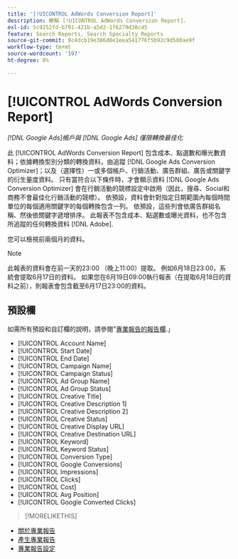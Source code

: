 ```yaml
---
title: '[!UICONTROL AdWords Conversion Report]'
description: 瞭解 [!UICONTROL AdWords Conversion Report].
exl-id: 5c9252fd-b791-421b-a5d2-1f6279d38c45
feature: Search Reports, Search Specialty Reports
source-git-commit: 9c4dcb19e386d8e1eea541776f5b92c9d500ae9f
workflow-type: tm+mt
source-wordcount: '197'
ht-degree: 0%

---
```


# [!UICONTROL AdWords Conversion Report]

*[!DNL Google Ads]帳戶與 [!DNL Google Ads] 僅限轉換最佳化*

此 [!UICONTROL AdWords Conversion Report] 包含成本、點選數和曝光數資料；依據轉換型別分類的轉換資料，由追蹤 [!DNL Google Ads Conversion Optimizer]；以及（選擇性）一或多個帳戶、行銷活動、廣告群組、廣告或關鍵字的衍生量度資料。 只有當符合以下條件時，才會顯示資料 [!DNL Google Ads Conversion Optimizer] 會在行銷活動的競標設定中啟用（因此，搜尋、Social和商務不會最佳化行銷活動的競標）。 依預設，資料會針對指定日期範圍內每個時間單位的每個適用關鍵字的每個轉換包含一列。 依預設，這些列會依廣告群組名稱、然後依關鍵字遞增排序。 此報表不包含成本、點選數或曝光資料，也不包含所追蹤的任何轉換資料 [!DNL Adobe].

您可以檢視前兩個月的資料。

>[!NOTE]
>
>此報表的資料會在前一天的23:00 （晚上11:00）提取。 例如6月18日23:00，系統會提取6月17日的資料。 如果您在6月19日09:00執行報表（在提取6月18日的資料之前），則報表會包含截至6月17日23:00的資料。

## 預設欄

如需所有預設和自訂欄的說明，請參閱&quot;[專業報告的報告欄](specialty-report-columns.md).」

* [!UICONTROL Account Name]
* [!UICONTROL Start Date]
* [!UICONTROL End Date]
* [!UICONTROL Campaign Name]
* [!UICONTROL Campaign Status]
* [!UICONTROL Ad Group Name]
* [!UICONTROL Ad Group Status]
* [!UICONTROL Creative Title]
* [!UICONTROL Creative Description 1]
* [!UICONTROL Creative Description 2]
* [!UICONTROL Creative Status]
* [!UICONTROL Creative Display URL]
* [!UICONTROL Creative Destination URL]
* [!UICONTROL Keyword]
* [!UICONTROL Keyword Status]
* [!UICONTROL Conversion Type]
* [!UICONTROL Google Conversions]
* [!UICONTROL Impressions]
* [!UICONTROL Clicks]
* [!UICONTROL Cost]
* [!UICONTROL Avg Position]
* [!UICONTROL Google Converted Clicks]

>[!MORELIKETHIS]
>
* [關於專業報告](specialty-report-about.md)
* [產生專業報告](specialty-report-generate.md)
* [專業報告設定](specialty-report-settings.md)
